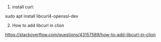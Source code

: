 1) install curl:

sudo apt install libcurl4-openssl-dev

2) How to add libcurl in clion

https://stackoverflow.com/questions/43157589/how-to-add-libcurl-in-clion
